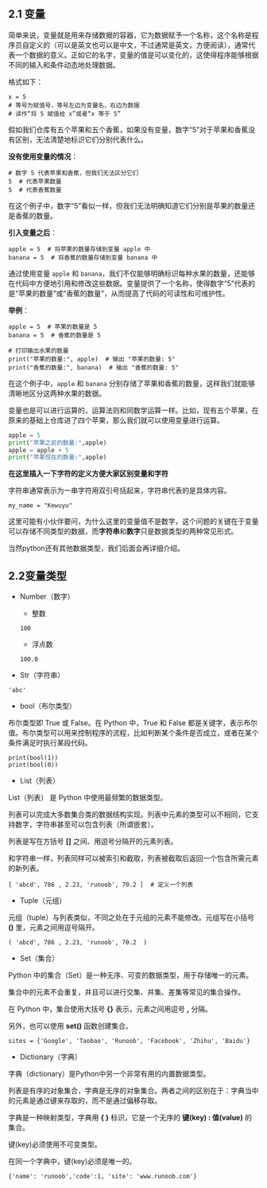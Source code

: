 ## 2.1 变量

简单来说，变量就是用来存储数据的容器，它为数据赋予一个名称，这个名称是程序员自定义的（可以是英文也可以是中文，不过通常是英文，方便阅读），通常代表一个数据的意义。正如它的名字，变量的值是可以变化的，这使得程序能够根据不同的输入和条件动态地处理数据。

格式如下：

```
x = 5
# 等号为赋值号，等号左边为变量名，右边为数据
# 读作“将 5 赋值给 x”或者“x 等于 5”
```



假如我们仓库有五个苹果和五个香蕉，如果没有变量，数字“5”对于苹果和香蕉没有区别，无法清楚地标识它们分别代表什么。

**没有使用变量的情况**：

```
# 数字 5 代表苹果和香蕉，但我们无法区分它们
5  # 代表苹果数量
5  # 代表香蕉数量
```

在这个例子中，数字“5”看似一样，但我们无法明确知道它们分别是苹果的数量还是香蕉的数量。

**引入变量之后**：

```
apple = 5  # 将苹果的数量存储到变量 apple 中
banana = 5  # 将香蕉的数量存储到变量 banana 中
```

通过使用变量 `apple` 和 `banana`，我们不仅能够明确标识每种水果的数量，还能够在代码中方便地引用和修改这些数据。变量提供了一个名称，使得数字“5”代表的是“苹果的数量”或“香蕉的数量”，从而提高了代码的可读性和可维护性。

**举例**：

```
apple = 5  # 苹果的数量是 5
banana = 5  # 香蕉的数量是 5

# 打印输出水果的数量
print("苹果的数量:", apple)  # 输出 "苹果的数量: 5"
print("香蕉的数量:", banana)  # 输出 "香蕉的数量: 5"
```

在这个例子中，`apple` 和 `banana` 分别存储了苹果和香蕉的数量，这样我们就能够清晰地区分这两种水果的数据。

变量也是可以进行运算的，运算法则和同数学运算一样。比如，现有五个苹果，在原来的基础上仓库进了四个苹果，那么我们就可以使用变量进行运算。

```python
apple = 5
print("苹果之前的数量:",apple)
apple = apple + 5
print("苹果现在的数量:",apple)
```

**在这里插入一下字符的定义方便大家区别变量和字符**

字符串通常表示为一串字符用双引号括起来，字符串代表的是具体内容。

```
my_name = "Kewuyu"
```

这里可能有小伙伴要问，为什么这里的变量值不是数字，这个问题的关键在于变量可以存储不同类型的数据，而**字符串**和**数字**只是数据类型的两种常见形式。

当然python还有其他数据类型，我们后面会再详细介绍。



## 2.2变量类型

- Number（数字）

  - 整数

  ```
  100
  ```

  - 浮点数

  ```
  100.0
  ```

- Str（字符串）

```
'abc'
```

- bool（布尔类型）

布尔类型即 True 或 False。在 Python 中，True 和 False 都是关键字，表示布尔值。布尔类型可以用来控制程序的流程，比如判断某个条件是否成立，或者在某个条件满足时执行某段代码。

```
print(bool(1))
print(bool(0))
```

- List（列表）

List（列表） 是 Python 中使用最频繁的数据类型。

列表可以完成大多数集合类的数据结构实现。列表中元素的类型可以不相同，它支持数字，字符串甚至可以包含列表（所谓嵌套）。

列表是写在方括号 **[]** 之间、用逗号分隔开的元素列表。

和字符串一样，列表同样可以被索引和截取，列表被截取后返回一个包含所需元素的新列表。

```
[ 'abcd', 786 , 2.23, 'runoob', 70.2 ]  # 定义一个列表
```



- Tuple（元组）

元组（tuple）与列表类似，不同之处在于元组的元素不能修改。元组写在小括号 **()** 里，元素之间用逗号隔开。

```
( 'abcd', 786 , 2.23, 'runoob', 70.2  )
```



- Set（集合）

Python 中的集合（Set）是一种无序、可变的数据类型，用于存储唯一的元素。

集合中的元素不会重复，并且可以进行交集、并集、差集等常见的集合操作。

在 Python 中，集合使用大括号 **{}** 表示，元素之间用逗号 **,** 分隔。

另外，也可以使用 **set()** 函数创建集合。

```
sites = {'Google', 'Taobao', 'Runoob', 'Facebook', 'Zhihu', 'Baidu'}
```



- Dictionary（字典）

字典（dictionary）是Python中另一个非常有用的内置数据类型。

列表是有序的对象集合，字典是无序的对象集合。两者之间的区别在于：字典当中的元素是通过键来存取的，而不是通过偏移存取。

字典是一种映射类型，字典用 **{ }** 标识，它是一个无序的 **键(key) : 值(value)** 的集合。

键(key)必须使用不可变类型。

在同一个字典中，键(key)必须是唯一的。

```
{'name': 'runoob','code':1, 'site': 'www.runoob.com'}
```

## 



